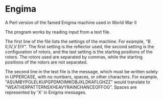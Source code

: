 # Engima
A Perl version of the famed Enigma machine used in World War II

The program works by reading input from a text file.

The first line of the file lists the settings of the machine.
For example, "B  II,IV,V  EIY".
The first setting is the reflector used, the second setting is the configuration of rotors, and the last setting is the starting positions of the rotors. The rotors used are separated by commas, while the starting positions of the rotors are not separated.

The second line in the text file is the message, which must be written solely in UPPERCASE, with no numbers, spaces, or other characters.
For example, "ASUMBYPOLELKUPGPDMOIMKOBJXLDKAFLGHZZ" would translate to "WEATHERPATTERNSXHEAVYRAINCHANCEOFFOG". Spaces are represented by 'X' in Enigma messages.
